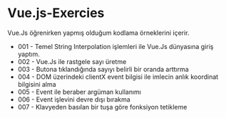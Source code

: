 # Vue.js-Exercies
Vue.Js öğrenirken yapmış olduğum kodlama örneklerini içerir.

- 001 - Temel String Interpolation işlemleri ile Vue.Js dünyasına giriş yaptım.
- 002 - Vue.Js ile rastgele sayı üretme
- 003 - Butona tıklandığında sayıyı belirli bir oranda arttırma
- 004 - DOM üzerindeki clientX event bilgisi ile imlecin anlık koordinat bilgisini alma
- 005 - Event ile beraber argüman kullanımı
- 006 - Event işlevini devre dışı bırakma
- 007 - Klavyeden basılan bir tuşa göre fonksiyon tetikleme
